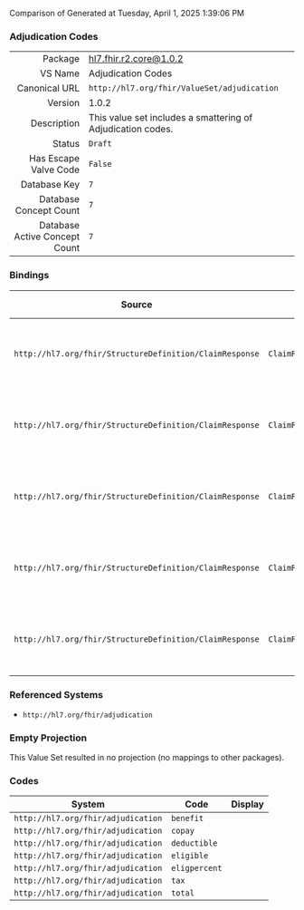 Comparison of 
Generated at Tuesday, April 1, 2025 1:39:06 PM

### Adjudication Codes

|      |     |
| ---: | --- |
| Package | hl7.fhir.r2.core@1.0.2 |
| VS Name | Adjudication Codes |
| Canonical URL | `http://hl7.org/fhir/ValueSet/adjudication` |
| Version | 1.0.2 |
| Description | This value set includes a smattering of Adjudication codes. |
| Status | `Draft` |
| Has Escape Valve Code | `False` |
| Database Key | `7` |
| Database Concept Count | `7` |
| Database Active Concept Count | `7` |
### Bindings

| Source | Element | Binding | Strength | Element Short |
| ------ | ------- | ------- | -------- | ------------- |
| `http://hl7.org/fhir/StructureDefinition/ClaimResponse` | `ClaimResponse.item.adjudication.code` | `http://hl7.org/fhir/ValueSet/adjudication` | `Extensible` | Adjudication category such as co-pay, eligible, benefit, etc. |
| `http://hl7.org/fhir/StructureDefinition/ClaimResponse` | `ClaimResponse.item.detail.adjudication.code` | `http://hl7.org/fhir/ValueSet/adjudication` | `Extensible` | Adjudication category such as co-pay, eligible, benefit, etc. |
| `http://hl7.org/fhir/StructureDefinition/ClaimResponse` | `ClaimResponse.item.detail.subDetail.adjudication.code` | `http://hl7.org/fhir/ValueSet/adjudication` | `Extensible` | Adjudication category such as co-pay, eligible, benefit, etc. |
| `http://hl7.org/fhir/StructureDefinition/ClaimResponse` | `ClaimResponse.addItem.adjudication.code` | `http://hl7.org/fhir/ValueSet/adjudication` | `Extensible` | Adjudication category such as co-pay, eligible, benefit, etc. |
| `http://hl7.org/fhir/StructureDefinition/ClaimResponse` | `ClaimResponse.addItem.detail.adjudication.code` | `http://hl7.org/fhir/ValueSet/adjudication` | `Extensible` | Adjudication category such as co-pay, eligible, benefit, etc. |

### Referenced Systems

* `http://hl7.org/fhir/adjudication`
### Empty Projection

This Value Set resulted in no projection (no mappings to other packages).

### Codes

| System | Code | Display |
| ------ | ---- | ------- |
| `http://hl7.org/fhir/adjudication` | `benefit` |  |
| `http://hl7.org/fhir/adjudication` | `copay` |  |
| `http://hl7.org/fhir/adjudication` | `deductible` |  |
| `http://hl7.org/fhir/adjudication` | `eligible` |  |
| `http://hl7.org/fhir/adjudication` | `eligpercent` |  |
| `http://hl7.org/fhir/adjudication` | `tax` |  |
| `http://hl7.org/fhir/adjudication` | `total` |  |

